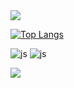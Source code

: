 <img src="https://capsule-render.vercel.app/api?type=waving&height=200&text=성준's%20포트폴리오!&fontAlign=30&fontAlignY=40&color=gradient&fontSize=40&section=header" />

[![Top Langs](https://github-readme-stats.vercel.app/api/top-langs/?username=jjun0318)](https://github.com/anuraghazra/github-readme-stats)


![js](https://img.shields.io/badge/JavaScript-F7DF1E?style=for-the-badge&logo=JavaScript&logoColor=white)
![js](https://img.shields.io/badge/html-yello?style=for-the-badge&logo=JavaScript&logoColor=white)



<img src="https://capsule-render.vercel.app/api?type=waving&color=gradient&height=150&section=footer" />